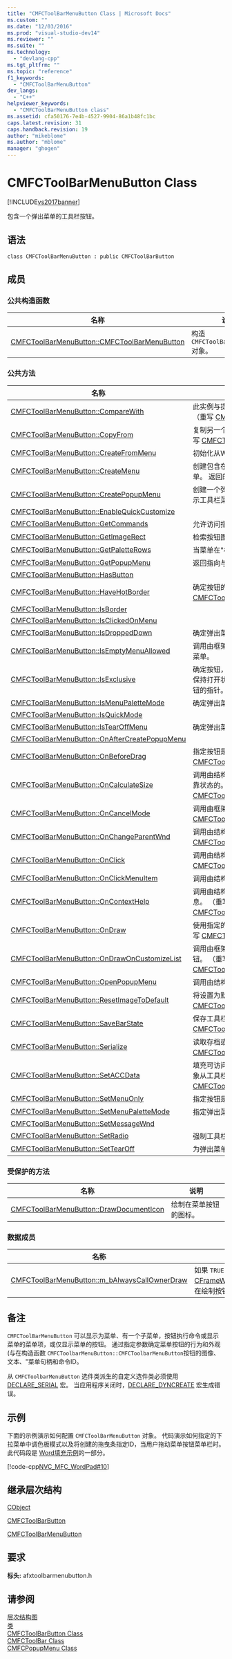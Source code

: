 ```yaml
---
title: "CMFCToolBarMenuButton Class | Microsoft Docs"
ms.custom: ""
ms.date: "12/03/2016"
ms.prod: "visual-studio-dev14"
ms.reviewer: ""
ms.suite: ""
ms.technology: 
  - "devlang-cpp"
ms.tgt_pltfrm: ""
ms.topic: "reference"
f1_keywords: 
  - "CMFCToolBarMenuButton"
dev_langs: 
  - "C++"
helpviewer_keywords: 
  - "CMFCToolBarMenuButton class"
ms.assetid: cfa50176-7e4b-4527-9904-86a1b48fc1bc
caps.latest.revision: 31
caps.handback.revision: 19
author: "mikeblome"
ms.author: "mblome"
manager: "ghogen"
---
```

# CMFCToolBarMenuButton Class
[!INCLUDE[vs2017banner](../../assembler/inline/includes/vs2017banner.md)]

包含一个弹出菜单的工具栏按钮。  
  
## 语法  
  
```  
class CMFCToolBarMenuButton : public CMFCToolBarButton  
```  
  
## 成员  
  
### 公共构造函数  
  
|名称|说明|  
|--------|--------|  
|[CMFCToolBarMenuButton::CMFCToolBarMenuButton](../Topic/CMFCToolBarMenuButton::CMFCToolBarMenuButton.md)|构造 `CMFCToolBarMenuButton` 对象。|  
  
### 公共方法  
  
|名称|说明|  
|--------|--------|  
|[CMFCToolBarMenuButton::CompareWith](../Topic/CMFCToolBarMenuButton::CompareWith.md)|此实例与提供的 `CMFCToolBarButton` 对象进行比较。  （重写 [CMFCToolBarButton::CompareWith](../Topic/CMFCToolBarButton::CompareWith.md)。）|  
|[CMFCToolBarMenuButton::CopyFrom](../Topic/CMFCToolBarMenuButton::CopyFrom.md)|复制另一个工具栏按钮的属性设置为当前按钮。  （重写 [CMFCToolBarButton::CopyFrom](../Topic/CMFCToolBarButton::CopyFrom.md)。）|  
|[CMFCToolBarMenuButton::CreateFromMenu](../Topic/CMFCToolBarMenuButton::CreateFromMenu.md)|初始化从Windows菜单句柄的工具栏菜单。|  
|[CMFCToolBarMenuButton::CreateMenu](../Topic/CMFCToolBarMenuButton::CreateMenu.md)|创建包含在工具栏菜单上的命令的一个Windows菜单。  返回的句柄Windows菜单。|  
|[CMFCToolBarMenuButton::CreatePopupMenu](../Topic/CMFCToolBarMenuButton::CreatePopupMenu.md)|创建一个弹出菜单对象\([CMFCPopupMenu Class](../../mfc/reference/cmfcpopupmenu-class.md)\)显示工具栏菜单。|  
|[CMFCToolBarMenuButton::EnableQuickCustomize](../Topic/CMFCToolBarMenuButton::EnableQuickCustomize.md)||  
|[CMFCToolBarMenuButton::GetCommands](../Topic/CMFCToolBarMenuButton::GetCommands.md)|允许访问指令列表的只读访问工具栏上的。|  
|[CMFCToolBarMenuButton::GetImageRect](../Topic/CMFCToolBarMenuButton::GetImageRect.md)|检索按钮图像的边框。|  
|[CMFCToolBarMenuButton::GetPaletteRows](../Topic/CMFCToolBarMenuButton::GetPaletteRows.md)|当菜单在"模式时，返回的行数在弹出菜单中的。|  
|[CMFCToolBarMenuButton::GetPopupMenu](../Topic/CMFCToolBarMenuButton::GetPopupMenu.md)|返回指向与按钮的弹出菜单对象。|  
|[CMFCToolBarMenuButton::HasButton](../Topic/CMFCToolBarMenuButton::HasButton.md)||  
|[CMFCToolBarMenuButton::HaveHotBorder](../Topic/CMFCToolBarMenuButton::HaveHotBorder.md)|确定按钮的边框是否显示，当用户选择按钮。  （重写 [CMFCToolBarButton::HaveHotBorder](../Topic/CMFCToolBarButton::HaveHotBorder.md)。）|  
|[CMFCToolBarMenuButton::IsBorder](../Topic/CMFCToolBarMenuButton::IsBorder.md)||  
|[CMFCToolBarMenuButton::IsClickedOnMenu](../Topic/CMFCToolBarMenuButton::IsClickedOnMenu.md)||  
|[CMFCToolBarMenuButton::IsDroppedDown](../Topic/CMFCToolBarMenuButton::IsDroppedDown.md)|确定弹出菜单是否显示。|  
|[CMFCToolBarMenuButton::IsEmptyMenuAllowed](../Topic/CMFCToolBarMenuButton::IsEmptyMenuAllowed.md)|调用由框架确定用户是否可以从打开选定菜单项的子菜单。|  
|[CMFCToolBarMenuButton::IsExclusive](../Topic/CMFCToolBarMenuButton::IsExclusive.md)|确定按钮，也就是说，是否在独占模式弹出菜单是否保持打开状态，即使当用户移动到另一个工具栏或按钮的指针。|  
|[CMFCToolBarMenuButton::IsMenuPaletteMode](../Topic/CMFCToolBarMenuButton::IsMenuPaletteMode.md)|确定弹出菜单是否在"模式。|  
|[CMFCToolBarMenuButton::IsQuickMode](../Topic/CMFCToolBarMenuButton::IsQuickMode.md)||  
|[CMFCToolBarMenuButton::IsTearOffMenu](../Topic/CMFCToolBarMenuButton::IsTearOffMenu.md)|确定弹出菜单是否具有拖曳条。|  
|[CMFCToolBarMenuButton::OnAfterCreatePopupMenu](../Topic/CMFCToolBarMenuButton::OnAfterCreatePopupMenu.md)||  
|[CMFCToolBarMenuButton::OnBeforeDrag](../Topic/CMFCToolBarMenuButton::OnBeforeDrag.md)|指定按钮是否可以拖动。  （重写 [CMFCToolBarButton::OnBeforeDrag](../Topic/CMFCToolBarButton::OnBeforeDrag.md)。）|  
|[CMFCToolBarMenuButton::OnCalculateSize](../Topic/CMFCToolBarMenuButton::OnCalculateSize.md)|调用由结构计算该按钮的大小指定的设备上下文和停靠状态的。  （重写 [CMFCToolBarButton::OnCalculateSize](../Topic/CMFCToolBarButton::OnCalculateSize.md)。）|  
|[CMFCToolBarMenuButton::OnCancelMode](../Topic/CMFCToolBarMenuButton::OnCancelMode.md)|调用由框架处理 [WM\_CANCELMODE](http://msdn.microsoft.com/library/windows/desktop/ms632615) 消息。  （重写 [CMFCToolBarButton::OnCancelMode](../Topic/CMFCToolBarButton::OnCancelMode.md)。）|  
|[CMFCToolBarMenuButton::OnChangeParentWnd](../Topic/CMFCToolBarMenuButton::OnChangeParentWnd.md)|调用由结构，当按钮插入新工具栏。  （重写 [CMFCToolBarButton::OnChangeParentWnd](../Topic/CMFCToolBarButton::OnChangeParentWnd.md)。）|  
|[CMFCToolBarMenuButton::OnClick](../Topic/CMFCToolBarMenuButton::OnClick.md)|调用由结构，当用户单击鼠标按钮。  （重写 [CMFCToolBarButton::OnClick](../Topic/CMFCToolBarButton::OnClick.md)。）|  
|[CMFCToolBarMenuButton::OnClickMenuItem](../Topic/CMFCToolBarMenuButton::OnClickMenuItem.md)|调用由结构，当用户选择在弹出菜单的项目。|  
|[CMFCToolBarMenuButton::OnContextHelp](../Topic/CMFCToolBarMenuButton::OnContextHelp.md)|调用由结构，当父工具栏处理 `WM_HELPHITTEST` 消息。  （重写 [CMFCToolBarButton::OnContextHelp](../Topic/CMFCToolBarButton::OnContextHelp.md)。）|  
|[CMFCToolBarMenuButton::OnDraw](../Topic/CMFCToolBarMenuButton::OnDraw.md)|使用指定的样式和选项，调用由框架绘制按钮。  （重写 [CMFCToolBarButton::OnDraw](../Topic/CMFCToolBarButton::OnDraw.md)。）|  
|[CMFCToolBarMenuButton::OnDrawOnCustomizeList](../Topic/CMFCToolBarMenuButton::OnDrawOnCustomizeList.md)|调用由框架绘制在 **自定义** 对话框的 **命令** 窗格的按钮。  （重写 [CMFCToolBarButton::OnDrawOnCustomizeList](../Topic/CMFCToolBarButton::OnDrawOnCustomizeList.md)。）|  
|[CMFCToolBarMenuButton::OpenPopupMenu](../Topic/CMFCToolBarMenuButton::OpenPopupMenu.md)|调用由结构，当用户打开弹出菜单。|  
|[CMFCToolBarMenuButton::ResetImageToDefault](../Topic/CMFCToolBarMenuButton::ResetImageToDefault.md)|将设置为默认值与按钮的图像。  （重写 [CMFCToolBarButton::ResetImageToDefault](../Topic/CMFCToolBarButton::ResetImageToDefault.md)。）|  
|[CMFCToolBarMenuButton::SaveBarState](../Topic/CMFCToolBarMenuButton::SaveBarState.md)|保存工具栏按钮的状态。  （重写 [CMFCToolBarButton::SaveBarState](../Topic/CMFCToolBarButton::SaveBarState.md)。）|  
|[CMFCToolBarMenuButton::Serialize](../Topic/CMFCToolBarMenuButton::Serialize.md)|读取存档或写入的此对象到存档。  （重写 [CMFCToolBarButton::Serialize](../Topic/CMFCToolBarButton::Serialize.md)。）|  
|[CMFCToolBarMenuButton::SetACCData](../Topic/CMFCToolBarMenuButton::SetACCData.md)|填充可访问性数据的提供的 `CAccessibilityData` 对象从工具栏按钮。  （重写 [CMFCToolBarButton::SetACCData](../Topic/CMFCToolBarButton::SetACCData.md)。）|  
|[CMFCToolBarMenuButton::SetMenuOnly](../Topic/CMFCToolBarMenuButton::SetMenuOnly.md)|指定按钮是否可添加到工具栏。|  
|[CMFCToolBarMenuButton::SetMenuPaletteMode](../Topic/CMFCToolBarMenuButton::SetMenuPaletteMode.md)|指定弹出菜单是否在"模式。|  
|[CMFCToolBarMenuButton::SetMessageWnd](../Topic/CMFCToolBarMenuButton::SetMessageWnd.md)||  
|[CMFCToolBarMenuButton::SetRadio](../Topic/CMFCToolBarMenuButton::SetRadio.md)|强制工具栏菜单按钮显示指示的图标选择了。|  
|[CMFCToolBarMenuButton::SetTearOff](../Topic/CMFCToolBarMenuButton::SetTearOff.md)|为弹出菜单指定拖曳条ID。|  
  
### 受保护的方法  
  
|名称|说明|  
|--------|--------|  
|[CMFCToolBarMenuButton::DrawDocumentIcon](../Topic/CMFCToolBarMenuButton::DrawDocumentIcon.md)|绘制在菜单按钮的图标。|  
  
### 数据成员  
  
|名称|说明|  
|--------|--------|  
|[CMFCToolBarMenuButton::m\_bAlwaysCallOwnerDraw](../Topic/CMFCToolBarMenuButton::m_bAlwaysCallOwnerDraw.md)|如果 `TRUE`，框架始终调用 [CFrameWndEx::OnDrawMenuImage](../Topic/CFrameWndEx::OnDrawMenuImage.md)，在绘制按钮。|  
  
## 备注  
 `CMFCToolBarMenuButton` 可以显示为菜单、有一个子菜单，按钮执行命令或显示菜单的菜单项，或仅显示菜单的按钮。  通过指定参数确定菜单按钮的行为和外观\(与在构造函数 `CMFCToolbarMenuButton::CMFCToolbarMenuButton`按钮的图像、文本、"菜单句柄和命令ID。  
  
 从 `CMFCToolbarMenuButton` 选件类派生的自定义选件类必须使用 [DECLARE\_SERIAL](../Topic/DECLARE_SERIAL.md) 宏。  当应用程序关闭时，[DECLARE\_DYNCREATE](../Topic/DECLARE_DYNCREATE.md) 宏生成错误。  
  
## 示例  
 下面的示例演示如何配置 `CMFCToolBarMenuButton` 对象。  代码演示如何指定的下拉菜单中调色板模式以及将创建的拖曳条指定ID，当用户拖动菜单按钮菜单栏时。  此代码段是 [Word填充示例](../../top/visual-cpp-samples.md)的一部分。  
  
 [!code-cpp[NVC_MFC_WordPad#10](../../mfc/reference/codesnippet/CPP/cmfctoolbarmenubutton-class_1.cpp)]  
  
## 继承层次结构  
 [CObject](../../mfc/reference/cobject-class.md)  
  
 [CMFCToolBarButton](../../mfc/reference/cmfctoolbarbutton-class.md)  
  
 [CMFCToolBarMenuButton](../../mfc/reference/cmfctoolbarmenubutton-class.md)  
  
## 要求  
 **标头:** afxtoolbarmenubutton.h  
  
## 请参阅  
 [层次结构图](../../mfc/hierarchy-chart.md)   
 [类](../../mfc/reference/mfc-classes.md)   
 [CMFCToolBarButton Class](../../mfc/reference/cmfctoolbarbutton-class.md)   
 [CMFCToolBar Class](../../mfc/reference/cmfctoolbar-class.md)   
 [CMFCPopupMenu Class](../../mfc/reference/cmfcpopupmenu-class.md)